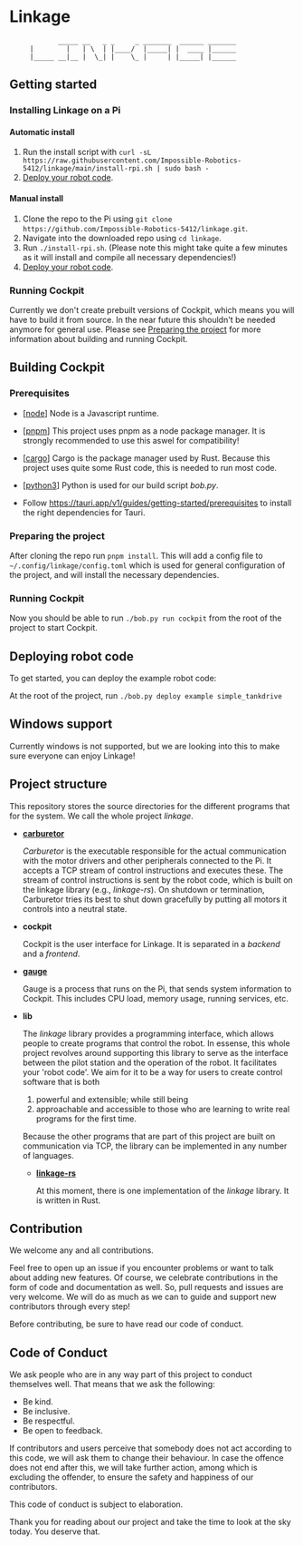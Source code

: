 # Linkage

<!--- figlet -f Cyberlarge linkage --->
```
            _____ __   _ _     _ _______  ______ _______
     |        |   | \  | |____/  |_____| |  ____ |______
     |_____ __|__ |  \_| |    \_ |     | |_____| |______

```

## Getting started

### Installing Linkage on a Pi

#### Automatic install
1. Run the install script with `curl -sL https://raw.githubusercontent.com/Impossible-Robotics-5412/linkage/main/install-rpi.sh | sudo bash -`
2. [Deploy your robot code](#deploy-robot-code).

#### Manual install
1. Clone the repo to the Pi using `git clone https://github.com/Impossible-Robotics-5412/linkage.git`.
2. Navigate into the downloaded repo using `cd linkage`.
3. Run `./install-rpi.sh`. (Please note this might take quite a few minutes as it will install and compile all necessary dependencies!)
4. [Deploy your robot code](#deploy-robot-code).

### Running Cockpit
Currently we don't create prebuilt versions of Cockpit, which means you will have to build it from source.
In the near future this shouldn't be needed anymore for general use.
Please see [Preparing the project](#preparing-the-project) for more information about building and running Cockpit.

## Building Cockpit
### Prerequisites
- [[node](https://nodejs.org/en)] Node is a Javascript runtime.
- [[pnpm](https://pnpm.io)] This project uses pnpm as a node package manager. It is strongly recommended to use this aswel for compatibility!
- [[cargo](https://doc.rust-lang.org/cargo/)] Cargo is the package manager used by Rust. Because this project uses quite some Rust code, this is needed to run most code.
- [[python3](https://www.python.org/downloads/)] Python is used for our build script _bob.py_.

- Follow https://tauri.app/v1/guides/getting-started/prerequisites to install the right dependencies for Tauri.

### Preparing the project
After cloning the repo run `pnpm install`. This will add a config file to `~/.config/linkage/config.toml` which is used for general configuration of the project, and will install the necessary dependencies.

### Running Cockpit
Now you should be able to run `./bob.py run cockpit` from the root of the project to start Cockpit.

## Deploying robot code
To get started, you can deploy the example robot code:

At the root of the project, run `./bob.py deploy example simple_tankdrive`

## Windows support
Currently windows is not supported, but we are looking into this to make sure everyone can enjoy Linkage!

## Project structure

This repository stores the source directories for the different programs
that for the system. We call the whole project *linkage*.

- [**carburetor**](https://github.com/Impossible-Robotics-5412/linkage/tree/main/carburetor)

  _Carburetor_ is the executable responsible for the actual communication with the motor drivers and other peripherals connected to the Pi.
  It accepts a TCP stream of control instructions and executes these.
  The stream of control instructions is sent by the robot code, which is built on the linkage library (e.g., _linkage-rs_).
  On shutdown or termination, Carburetor tries its best to shut down gracefully by putting all motors it controls into a neutral state.

- **cockpit**

  Cockpit is the user interface for Linkage.
  It is separated in a _backend_ and a _frontend_.

- [**gauge**](https://github.com/Impossible-Robotics-5412/linkage/tree/main/gauge)

  Gauge is a process that runs on the Pi, that sends system information to Cockpit.
  This includes CPU load, memory usage, running services, etc.

- **lib**

  The _linkage_ library provides a programming interface, which allows people to create programs that control the robot.
  In essense, this whole project revolves around supporting this library to serve as the interface between the pilot station and the operation of the robot.
  It facilitates your 'robot code'.
  We aim for it to be a way for users to create control software that is both

  1. powerful and extensible; while still being
  2. approachable and accessible to those who are learning to write real programs for the first time.

  Because the other programs that are part of this project are built on communication via TCP, the library can be implemented in any number of languages.

    - [**linkage-rs**](https://github.com/Impossible-Robotics-5412/linkage/tree/main/lib/linkage-rs)

      At this moment, there is one implementation of the _linkage_ library.
      It is written in Rust.

## Contribution

We welcome any and all contributions.

Feel free to open up an issue if you encounter problems or want to talk about adding new features.
Of course, we celebrate contributions in the form of code and documentation as well.
So, pull requests and issues are very welcome.
We will do as much as we can to guide and support new contributors through every step!

Before contributing, be sure to have read our code of conduct.

## Code of Conduct

We ask people who are in any way part of this project to conduct themselves well.
That means that we ask the following:

- Be kind.
- Be inclusive.
- Be respectful.
- Be open to feedback.

If contributors and users perceive that somebody does not act according to this code, we will ask them to change their behaviour.
In case the offence does not end after this, we will take further action, among which is excluding the offender, to ensure the safety and happiness of our contributors.

This code of conduct is subject to elaboration.

Thank you for reading about our project and take the time to look at the sky today.
You deserve that.
